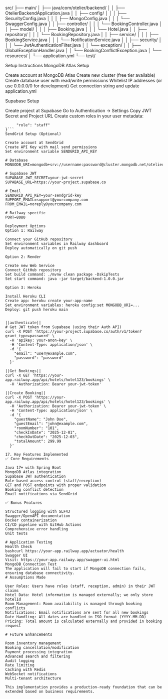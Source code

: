 src/
├── main/
│   ├── java/com/otelier/backend/
│   │   ├── OtelierBackendApplication.java
│   │   ├── config/
│   │   │   ├── SecurityConfig.java
│   │   │   ├── MongoConfig.java
│   │   │   └── SwaggerConfig.java
│   │   ├── controller/
│   │   │   └── BookingController.java
│   │   ├── model/
│   │   │   ├── Booking.java
│   │   │   └── Hotel.java
│   │   ├── repository/
│   │   │   └── BookingRepository.java
│   │   ├── service/
│   │   │   ├── BookingService.java
│   │   │   └── NotificationService.java
│   │   ├── security/
│   │   │   └── JwtAuthenticationFilter.java
│   │   └── exception/
│   │       ├── GlobalExceptionHandler.java
│   │       └── BookingConflictException.java
│   └── resources/
│       └── application.yml
└── test/


Setup Instructions
MongoDB Atlas Setup

Create account at MongoDB Atlas
Create new cluster (free tier available)
Create database user with read/write permissions
Whitelist IP addresses (or use 0.0.0.0/0 for development)
Get connection string and update application.yml

Supabase Setup

Create project at Supabase
Go to Authentication → Settings
Copy JWT Secret and Project URL
Create custom roles in your user metadata:
```{
     "role": "staff"
}```
SendGrid Setup (Optional)

Create account at SendGrid
Create API Key with mail send permissions
Set environment variable SENDGRID_API_KEY

# Database
MONGODB_URI=mongodb+srv://username:password@cluster.mongodb.net/otelier

# Supabase JWT
SUPABASE_JWT_SECRET=your-jwt-secret
SUPABASE_URL=https://your-project.supabase.co

# Email
SENDGRID_API_KEY=your-sendgrid-key
SUPPORT_EMAIL=support@yourcompany.com
FROM_EMAIL=noreply@yourcompany.com

# Railway specific
PORT=8080

Deployment Options
Option 1: Railway

Connect your GitHub repository
Set environment variables in Railway dashboard
Deploy automatically on git push

Option 2: Render

Create new Web Service
Connect GitHub repository
Set build command: ./mvnw clean package -DskipTests
Set start command: java -jar target/backend-1.0.0.jar

Option 3: Heroku

Install Heroku CLI
Create app: heroku create your-app-name
Set environment variables: heroku config:set MONGODB_URI=...
Deploy: git push heroku main


||authenticate||
# Get JWT token from Supabase (using their Auth API)
curl -X POST 'https://your-project.supabase.co/auth/v1/token?grant_type=password' \
  -H 'apikey: your-anon-key' \
  -H 'Content-Type: application/json' \
  -d '{
    "email": "user@example.com",
    "password": "password"
  }'

||Get Bookings||
curl -X GET 'https://your-app.railway.app/api/hotels/hotel123/bookings' \
  -H 'Authorization: Bearer your-jwt-token'

||Create Booking||
curl -X POST 'https://your-app.railway.app/api/hotels/hotel123/bookings' \
  -H 'Authorization: Bearer your-jwt-token' \
  -H 'Content-Type: application/json' \
  -d '{
    "guestName": "John Doe",
    "guestEmail": "john@example.com",
    "roomNumber": "101",
    "checkInDate": "2025-12-01",
    "checkOutDate": "2025-12-03",
    "totalAmount": 299.99
  }'

17. Key Features Implemented
✅ Core Requirements

Java 17+ with Spring Boot
MongoDB Atlas integration
Supabase JWT authentication
Role-based access control (staff/reception)
GET and POST endpoints with proper validation
Booking conflict detection
Email notifications via SendGrid

✅ Bonus Features

Structured logging with SLF4J
Swagger/OpenAPI documentation
Docker containerization
CI/CD pipeline with GitHub Actions
Comprehensive error handling
Unit tests

# Application Testing
Health Check
bashcurl https://your-app.railway.app/actuator/health
Swagger UI
Visit: https://your-app.railway.app/swagger-ui.html
MongoDB Connection Test
The application will fail to start if MongoDB connection fails, ensuring database connectivity.
# Assumptions Made

User Roles: Users have roles (staff, reception, admin) in their JWT claims
Hotel Data: Hotel information is managed externally; we only store hotelId
Room Management: Room availability is managed through booking conflicts
Notifications: Email notifications are sent for all new bookings
Date Handling: All dates are handled in ISO format (YYYY-MM-DD)
Pricing: Total amount is calculated externally and provided in booking request

# Future Enhancements

Room inventory management
Booking cancellation/modification
Payment processing integration
Advanced search and filtering
Audit logging
Rate limiting
Caching with Redis
WebSocket notifications
Multi-tenant architecture

This implementation provides a production-ready foundation that can be extended based on business requirements.
